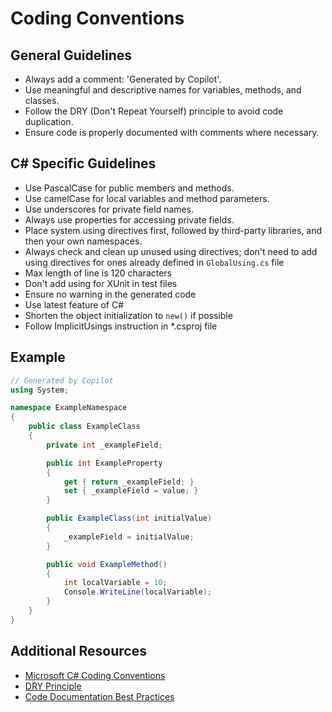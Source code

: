 # Coding Conventions

## General Guidelines
- Always add a comment: 'Generated by Copilot'.
- Use meaningful and descriptive names for variables, methods, and classes.
- Follow the DRY (Don't Repeat Yourself) principle to avoid code duplication.
- Ensure code is properly documented with comments where necessary.

## C# Specific Guidelines
- Use PascalCase for public members and methods.
- Use camelCase for local variables and method parameters.
- Use underscores for private field names.
- Always use properties for accessing private fields.
- Place system using directives first, followed by third-party libraries, and then your own namespaces.
- Always check and clean up unused using directives; don't need to add using directives for ones already defined in `GlobalUsing.cs` file
- Max length of line is 120 characters
- Don't add using for XUnit in test files
- Ensure no warning in the generated code
- Use latest feature of C#
- Shorten the object initialization to `new()` if possible
- Follow ImplicitUsings instruction in *.csproj file

## Example

```csharp
// Generated by Copilot
using System;

namespace ExampleNamespace
{
    public class ExampleClass
    {
        private int _exampleField;

        public int ExampleProperty
        {
            get { return _exampleField; }
            set { _exampleField = value; }
        }

        public ExampleClass(int initialValue)
        {
            _exampleField = initialValue;
        }

        public void ExampleMethod()
        {
            int localVariable = 10;
            Console.WriteLine(localVariable);
        }
    }
}
```

## Additional Resources
- [Microsoft C# Coding Conventions](https://learn.microsoft.com/en-us/dotnet/csharp/fundamentals/coding-style/coding-conventions)
- [DRY Principle](https://en.wikipedia.org/wiki/Don%27t_repeat_yourself)
- [Code Documentation Best Practices](https://www.oracle.com/technical-resources/articles/java/javadoc-tool.html)
